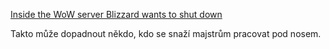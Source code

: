 <a class="embedly-card" href="http://www.pcgamer.com/inside-the-server-blizzard-wants-to-shut-down/">Inside the WoW server Blizzard wants to shut down</a>
<script async src="//cdn.embedly.com/widgets/platform.js" charset="UTF-8"></script>

Takto může dopadnout někdo, kdo se snaží majstrům pracovat pod nosem.
